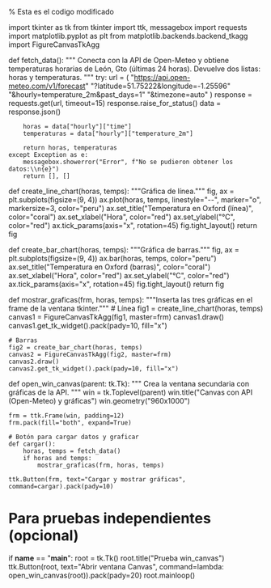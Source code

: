 % Esta es el codigo modificado

import tkinter as tk
from tkinter import ttk, messagebox
import requests
import matplotlib.pyplot as plt
from matplotlib.backends.backend_tkagg import FigureCanvasTkAgg


def fetch_data():
    """
    Conecta con la API de Open-Meteo y obtiene temperaturas horarias
    de León, Gto (últimas 24 horas).
    Devuelve dos listas: horas y temperaturas.
    """
    try:
        url = (
            "https://api.open-meteo.com/v1/forecast"
            "?latitude=51.75222&longitude=-1.25596"
            "&hourly=temperature_2m&past_days=1"
            "&timezone=auto"
        )
        response = requests.get(url, timeout=15)
        response.raise_for_status()
        data = response.json()

        horas = data["hourly"]["time"]
        temperaturas = data["hourly"]["temperature_2m"]

        return horas, temperaturas
    except Exception as e:
        messagebox.showerror("Error", f"No se pudieron obtener los datos:\\n{e}")
        return [], []


def create_line_chart(horas, temps):
    """Gráfica de línea."""
    fig, ax = plt.subplots(figsize=(9, 4))
    ax.plot(horas, temps, linestyle="--", marker="o", markersize=3, color="peru")
    ax.set_title("Temperatura en Oxford (línea)", color="coral")
    ax.set_xlabel("Hora", color="red")
    ax.set_ylabel("°C", color="red")
    ax.tick_params(axis="x", rotation=45)
    fig.tight_layout()
    return fig


def create_bar_chart(horas, temps):
    """Gráfica de barras."""
    fig, ax = plt.subplots(figsize=(9, 4))
    ax.bar(horas, temps, color="peru")
    ax.set_title("Temperatura en Oxford (barras)", color="coral")
    ax.set_xlabel("Hora", color="red")
    ax.set_ylabel("°C", color="red")
    ax.tick_params(axis="x", rotation=45)
    fig.tight_layout()
    return fig


def mostrar_graficas(frm, horas, temps):
    """Inserta las tres gráficas en el frame de la ventana tkinter."""
    # Línea
    fig1 = create_line_chart(horas, temps)
    canvas1 = FigureCanvasTkAgg(fig1, master=frm)
    canvas1.draw()
    canvas1.get_tk_widget().pack(pady=10, fill="x")

    # Barras
    fig2 = create_bar_chart(horas, temps)
    canvas2 = FigureCanvasTkAgg(fig2, master=frm)
    canvas2.draw()
    canvas2.get_tk_widget().pack(pady=10, fill="x")


def open_win_canvas(parent: tk.Tk):
    """
    Crea la ventana secundaria con gráficas de la API.
    """
    win = tk.Toplevel(parent)
    win.title("Canvas con API (Open-Meteo) y gráficas")
    win.geometry("960x1000")

    frm = ttk.Frame(win, padding=12)
    frm.pack(fill="both", expand=True)

    # Botón para cargar datos y graficar
    def cargar():
        horas, temps = fetch_data()
        if horas and temps:
            mostrar_graficas(frm, horas, temps)

    ttk.Button(frm, text="Cargar y mostrar gráficas", command=cargar).pack(pady=10)


# Para pruebas independientes (opcional)
if __name__ == "__main__":
    root = tk.Tk()
    root.title("Prueba win_canvas")
    ttk.Button(root, text="Abrir ventana Canvas", command=lambda: open_win_canvas(root)).pack(pady=20)
    root.mainloop()
